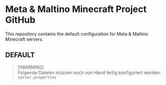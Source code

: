 # Meta & Maltino Minecraft Project GitHub
This repository contains the default configuration for Meta & Maltino Minecraft servers

## DEFAULT
> [!WARNING]\
> Folgende Dateien müssen noch von Hand fertig konfiguriert werden:  
> `server.properties`
